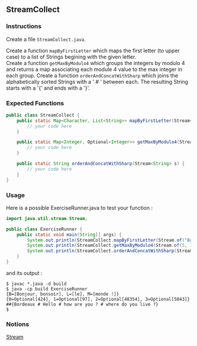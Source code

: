 ## StreamCollect

### Instructions

Create a file `StreamCollect.java`.

Create a function `mapByFirstLetter` which maps the first letter (to upper case) to a list of Strings begining with the given letter.  
Create a function `getMaxByModulo4` which groups the integers by modulo 4 and returns a map associating each module 4 value to the max integer in each group.
Create a function `orderAndConcatWithSharp` which joins the alphabetically sorted Strings with a ' # ' between each. The resulting String starts with a '{' and ends with a '}'.

### Expected Functions

```java
public class StreamCollect {
    public static Map<Character, List<String>> mapByFirstLetter(Stream<String> s) {
        // your code here
    }

    public static Map<Integer, Optional<Integer>> getMaxByModulo4(Stream<Integer> s) {
        // your code here
    }

    public static String orderAndConcatWithSharp(Stream<String> s) {
        // your code here
    }
}
```

### Usage

Here is a possible ExerciseRunner.java to test your function :

```java
import java.util.stream.Stream;

public class ExerciseRunner {
    public static void main(String[] args) {
        System.out.println(StreamCollect.mapByFirstLetter(Stream.of("Bonjour", "le", "monde !", "bonsoir")));
        System.out.println(StreamCollect.getMaxByModulo4(Stream.of(5, 12, 32, 4, 9, 17, 98, 424, 97, 5843, 48354)));
        System.out.println(StreamCollect.orderAndConcatWithSharp(Stream.of("Hello", "how are you ?", "where do you live ?", "Bordeaux")));
    }
}
```

and its output :

```shell
$ javac *.java -d build
$ java -cp build ExerciseRunner
{B=[Bonjour, bonsoir], L=[le], M=[monde !]}
{0=Optional[424], 1=Optional[97], 2=Optional[48354], 3=Optional[5843]}
##{Bordeaux # Hello # how are you ? # where do you live ?}
$
```

### Notions

[Stream](https://docs.oracle.com/en/java/javase/17/docs/api/java.base/java/util/stream/Stream.html)